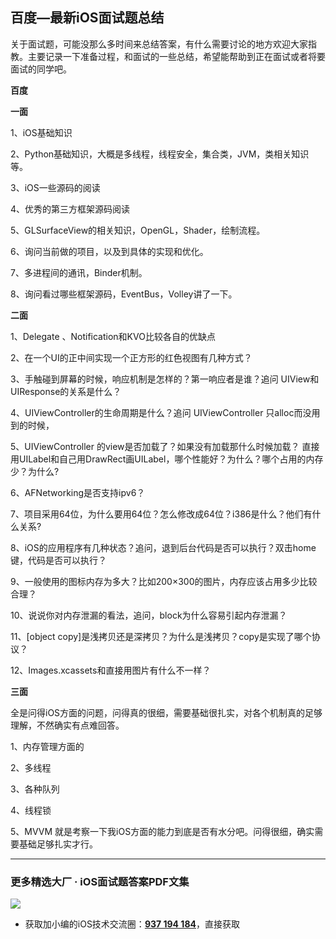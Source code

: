 ## 百度—最新iOS面试题总结

关于面试题，可能没那么多时间来总结答案，有什么需要讨论的地方欢迎大家指教。主要记录一下准备过程，和面试的一些总结，希望能帮助到正在面试或者将要面试的同学吧。

**百度**

**一面**

1、iOS基础知识

2、Python基础知识，大概是多线程，线程安全，集合类，JVM，类相关知识等。

3、iOS一些源码的阅读

4、优秀的第三方框架源码阅读

5、GLSurfaceView的相关知识，OpenGL，Shader，绘制流程。

6、询问当前做的项目，以及到具体的实现和优化。

7、多进程间的通讯，Binder机制。

8、询问看过哪些框架源码，EventBus，Volley讲了一下。

**二面**

1、Delegate 、Notification和KVO比较各自的优缺点

2、在一个UI的正中间实现一个正方形的红色视图有几种方式？

3、手触碰到屏幕的时候，响应机制是怎样的？第一响应者是谁？追问 UIView和UIResponse的关系是什么？

4、UIViewController的生命周期是什么？追问 UIViewController 只alloc而没用到的时候，

5、UIViewController 的view是否加载了？如果没有加载那什么时候加载？
直接用UILabel和自己用DrawRect画UILabel，哪个性能好？为什么？哪个占用的内存少？为什么?

6、AFNetworking是否支持ipv6？

7、项目采用64位，为什么要用64位？怎么修改成64位？i386是什么？他们有什么关系?

8、iOS的应用程序有几种状态？追问，退到后台代码是否可以执行？双击home键，代码是否可以执行？

9、一般使用的图标内存为多大？比如200×300的图片，内存应该占用多少比较合理？

10、说说你对内存泄漏的看法，追问，block为什么容易引起内存泄漏？

11、[object copy]是浅拷贝还是深拷贝？为什么是浅拷贝？copy是实现了哪个协议？

12、Images.xcassets和直接用图片有什么不一样？

**三面**

全是问得iOS方面的问题，问得真的很细，需要基础很扎实，对各个机制真的足够理解，不然确实有点难回答。

1、内存管理方面的

2、多线程

3、各种队列

4、线程锁

5、MVVM
就是考察一下我iOS方面的能力到底是否有水分吧。问得很细，确实需要基础足够扎实才行。

***
### 更多精选大厂 · iOS面试题答案PDF文集

![](https://upload-images.jianshu.io/upload_images/17495317-e01b6f4e054727b7.png?imageMogr2/auto-orient/strip%7CimageView2/2/w/1240)
* 获取加小编的iOS技术交流圈：**[937 194 184](https://jq.qq.com/?_wv=1027&k=5PARXCI)**，直接获取
